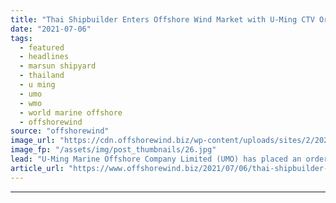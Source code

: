 ```yaml
---
title: "Thai Shipbuilder Enters Offshore Wind Market with U-Ming CTV Order"
date: "2021-07-06"
tags: 
  - featured
  - headlines
  - marsun shipyard
  - thailand
  - u ming
  - umo
  - wmo
  - world marine offshore
  - offshorewind
source: "offshorewind"
image_url: "https://cdn.offshorewind.biz/wp-content/uploads/sites/2/2021/07/06091503/Thai-Shipbuilder-Enters-Offshore-Wind-Market-with-U-Ming-CTV-Order.jpg"
image_fp: "/assets/img/post_thumbnails/26.jpg"
lead: "U-Ming Marine Offshore Company Limited (UMO) has placed an order for two Inertia M3"
article_url: "https://www.offshorewind.biz/2021/07/06/thai-shipbuilder-enters-offshore-wind-market-with-u-ming-ctv-order/"
---
```


---
